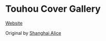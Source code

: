 # Touhou Cover Gallery

[Website](https://img.thwiki.cc)

Original by [Shanghai Alice](http://www16.big.or.jp/~zun/)
